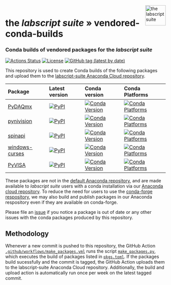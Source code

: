 <img src="https://raw.githubusercontent.com/labscript-suite/labscript-suite/master/art/labscript_32nx32n.svg" height="64" alt="the labscript suite" align="right">

# the _labscript suite_ » vendored-conda-builds

### Conda builds of vendored packages for the _labscript suite_

[![Actions Status](https://github.com/labscript-suite/vendored-conda-builds/workflows/Make%20and%20upload%20Conda%20packages/badge.svg)](https://github.com/labscript-suite/vendored-conda-builds/actions)
[![License](https://img.shields.io/github/license/labscript-suite/vendored-conda-builds)](https://github.com/labscript-suite/vendored-conda-builds/raw/master/LICENSE.txt)
[![GitHub tag (latest by date)](https://img.shields.io/github/v/tag/labscript-suite/vendored-conda-builds)](https://github.com/labscript-suite/vendored-conda-builds/tags)


This repository is used to create Conda builds of the following packages and upload them to the
[labscript-suite Anaconda Cloud repository](https://anaconda.org/labscript-suite/repo).

| Package | Latest version | Conda version | Conda Platforms |
| :-- | :-- | :-- | :-- |
| [PyDAQmx](https://github.com/clade/PyDAQmx) | [![PyPI](https://img.shields.io/pypi/v/pydaqmx.svg)](https://pypi.org/project/pydaqmx) | [![Conda Version](https://img.shields.io/conda/v/labscript-suite/pydaqmx)](https://anaconda.org/labscript-suite/pydaqmx) | [![Conda Platforms](https://img.shields.io/conda/pn/labscript-suite/pydaqmx)](https://anaconda.org/labscript-suite/pydaqmx) |
| [pynivision](https://github.com/chrisjbillington/pynivision) | [![PyPI](https://img.shields.io/pypi/v/pynivision.svg)](https://pypi.org/project/pynivision) | [![Conda Version](https://img.shields.io/conda/v/labscript-suite/pynivision)](https://anaconda.org/labscript-suite/pynivision) | [![Conda Platforms](https://img.shields.io/conda/pn/labscript-suite/pynivision)](https://anaconda.org/labscript-suite/pynivision) |
| [spinapi](https://github.com/chrisjbillington/spinapi/) | [![PyPI](https://img.shields.io/pypi/v/spinapi.svg)](https://pypi.org/project/spinapi) | [![Conda Version](https://img.shields.io/conda/v/labscript-suite/spinapi)](https://anaconda.org/labscript-suite/spinapi) | [![Conda Platforms](https://img.shields.io/conda/pn/labscript-suite/spinapi)](https://anaconda.org/labscript-suite/spinapi) |
| [windows-curses](https://github.com/zephyrproject-rtos/windows-curses) | [![PyPI](https://img.shields.io/pypi/v/windows-curses.svg)](https://pypi.org/project/windows-curses) | [![Conda Version](https://img.shields.io/conda/v/labscript-suite/windows-curses)](https://anaconda.org/labscript-suite/windows-curses) | [![Conda Platforms](https://img.shields.io/conda/pn/labscript-suite/windows-curses)](https://anaconda.org/labscript-suite/windows-curses) |
| [PyVISA](https://github.com/pyvisa/pyvisa) | [![PyPI](https://img.shields.io/pypi/v/pyvisa.svg)](https://pypi.org/project/pyvisa) | [![Conda Version](https://img.shields.io/conda/v/labscript-suite/pyvisa)](https://anaconda.org/labscript-suite/pyvisa) | [![Conda Platforms](https://img.shields.io/conda/pn/labscript-suite/pyvisa)](https://anaconda.org/labscript-suite/pyvisa) |

These packages are not in the [default Anaconda repository](https://docs.anaconda.com/anaconda/user-guide/tasks/using-repositories/), and are made available to _labscript suite_ users with a conda installation via our [Anaconda cloud repository](https://anaconda.org/labscript-suite/repo). To reduce the need for users to use the [conda-forge respository](https://anaconda.org/conda-forge/repo), we may also build and publish packages in our Anaconda respository even if they are available on conda-forge.

Please file an [issue](https://github.com/labscript-suite/vendored-conda-builds/issues) if you notice a package is out of date or any other issues with the conda packages produced by this repository.


## Methodology

Whenever a new commit is pushed to this repository, the GitHub Action [`.github/workflows/make_packages.yml`](.github/workflows/make_packages.yml) runs the script [`make_packages.py`](make_packages.py), which executes the build of packages listed in [`pkgs.toml`](pkgs.toml). If the packages build sucessfully and the commit is tagged, the GitHub Action uploads them to the labscript-suite Anaconda Cloud repository. Additionally, the build and upload action is automatically run once per week on the latest tagged commit.
